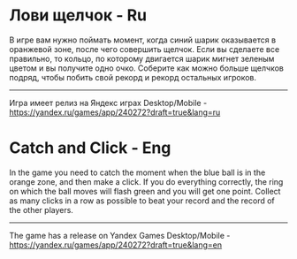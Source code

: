 # Лови щелчок - Ru
В игре вам нужно поймать момент, когда синий шарик оказывается в оранжевой зоне, после чего совершить щелчок. Если вы сделаете все правильно, то кольцо, по которому двигается шарик мигнет зеленым цветом и вы получите одно очко. Соберите как можно больше щелчков подряд, чтобы побить свой рекорд и рекорд остальных игроков.
___________________________
Игра имеет релиз на Яндекс играх Desktop/Mobile - https://yandex.ru/games/app/240272?draft=true&lang=ru

# Catch and Click - Eng
In the game you need to catch the moment when the blue ball is in the orange zone, and then make a click. If you do everything correctly, the ring on which the ball moves will flash green and you will get one point. Collect as many clicks in a row as possible to beat your record and the record of the other players.
__________________________
The game has a release on Yandex Games Desktop/Mobile - https://yandex.ru/games/app/240272?draft=true&lang=en

